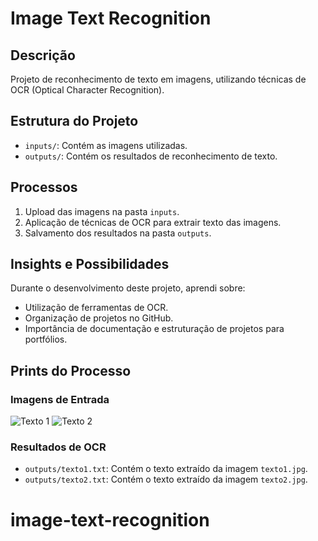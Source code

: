 # Image Text Recognition

## Descrição
Projeto de reconhecimento de texto em imagens, utilizando técnicas de OCR (Optical Character Recognition).

## Estrutura do Projeto
- `inputs/`: Contém as imagens utilizadas.
- `outputs/`: Contém os resultados de reconhecimento de texto.

## Processos
1. Upload das imagens na pasta `inputs`.
2. Aplicação de técnicas de OCR para extrair texto das imagens.
3. Salvamento dos resultados na pasta `outputs`.

## Insights e Possibilidades
Durante o desenvolvimento deste projeto, aprendi sobre:
- Utilização de ferramentas de OCR.
- Organização de projetos no GitHub.
- Importância de documentação e estruturação de projetos para portfólios.

## Prints do Processo
### Imagens de Entrada
![Texto 1](inputs/texto1.jpg)
![Texto 2](inputs/texto2.jpg)

### Resultados de OCR
- `outputs/texto1.txt`: Contém o texto extraído da imagem `texto1.jpg`.
- `outputs/texto2.txt`: Contém o texto extraído da imagem `texto2.jpg`.
# image-text-recognition
